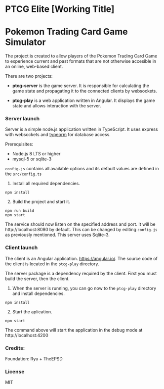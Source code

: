 # PTCG Elite [Working Title]
# Pokemon Trading Card Game Simulator

The project is created to allow players of the Pokemon Trading Card Game to experience current and past formats that are not otherwise accesible in an online, web-based client.

There are two projects:

* **ptcg-server** is the game server. It is responsible for calculating the game state and propagating it to the connected clients by websockets.

* **ptcg-play** is a web application written in Angular. It displays the game state and allows interaction with the server.

### Server launch

Server is a simple node.js application written in TypeScript. It uses express with websockets and [typeorm](https://typeorm.io/#/) for database access.

Prerequisites:
* Node.js 8 LTS or higher
* mysql-5 or sqlite-3

`config.js` contains all available options and its default values are defined in the `src/config.ts`

1. Install all required dependencies.

```
npm install
```

2. Build the project and start it.

```
npm run build
npm start
```

The service should now listen on the specified address and port. It will be http://localhost:8080 by default. This can be changed by editing `config.js` as previously mentioned. This server uses Sqlite-3.

### Client launch

The client is an Angular application.
https://angular.io/. 
The source code of the client is located in the `ptcg-play` directory.

The server package is a dependency required by the client. First you must build the server, then the client.

1. When the server is running, you can go now to the `ptcg-play` directory and install dependencies.

```
npm install
```

2. Start the aplication.

```
npm start
```

The command above will start the application in the debug mode at http://localhost:4200

### Credits:

Foundation: Ryu + TheEPSD

### License
MIT
